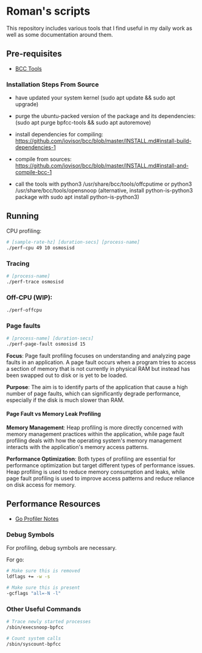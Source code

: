 # Roman's scripts

This repository includes various tools that I find useful in my daily work as well as
some documentation around them.

## Pre-requisites

- [BCC Tools](https://github.com/iovisor/bcc)

### Installation Steps From Source

- have updated your system kernel (sudo apt update && sudo apt upgrade)

- purge the ubuntu-packed version of the package and its dependencies:  (sudo apt purge bpfcc-tools && sudo apt autoremove)

- install dependencies for compiling: https://github.com/iovisor/bcc/blob/master/INSTALL.md#install-build-dependencies-1

- compile from sources: https://github.com/iovisor/bcc/blob/master/INSTALL.md#install-and-compile-bcc-1

- call the tools with python3 /usr/share/bcc/tools/offcputime or python3 /usr/share/bcc/tools/opensnoop (alternative, install python-is-python3 package with sudo apt install python-is-python3)



## Running

CPU profiling:
```bash
# [sample-rate-hz] [duration-secs] [process-name] 
./perf-cpu 49 10 osmosisd
```

### Tracing
```bash
# [process-name]
./perf-trace osmosisd
```

### Off-CPU (WIP):
```bash
./perf-offcpu
```

### Page faults
```bash
# [process-name] [duration-secs]
./perf-page-fault osmosisd 15
```

**Focus**: Page fault profiling focuses on understanding and analyzing page faults in an application. A page fault occurs when a program tries to access a section of memory that is not currently in physical RAM but instead has been swapped out to disk or is yet to be loaded.

**Purpose**: The aim is to identify parts of the application that cause a high number of page faults, which can significantly degrade performance, especially if the disk is much slower than RAM.

#### Page Fault vs Memory Leak Profiling

**Memory Management**: Heap profiling is more directly concerned with memory management practices within the application, while page fault profiling deals with how the operating system's memory management interacts with the application's memory access patterns.

**Performance Optimization**: Both types of profiling are essential for performance optimization but target different types of performance issues. Heap profiling is used to reduce memory consumption and leaks, while page fault profiling is used to improve access patterns and reduce reliance on disk access for memory.


## Performance Resources

- [Go Profiler Notes](https://github.com/DataDog/go-profiler-notes?tab=readme-ov-file)

### Debug Symbols

For profiling, debug symbols are necessary.


For go:
```bash
# Make sure this is removed
ldflags += -w -s

# Make sure this is present
-gcflags "all=-N -l"
```

### Other Useful Commands

```bash
# Trace newly started processes
/sbin/execsnoop-bpfcc

# Count system calls
/sbin/syscount-bpfcc

```